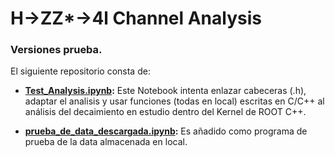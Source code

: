 # H->ZZ*->4l Channel Analysis

### Versiones prueba.

El siguiente repositorio consta de:

- **[Test_Analysis.ipynb](https://github.com/AltuOs/HZZ4l/blob/p2/Test_Analysis.ipynb):** Este Notebook intenta enlazar cabeceras (.h), adaptar el analisis y usar funciones (todas en local) escritas en C/C++ al análisis del decaimiento en estudio dentro del Kernel de ROOT C++.

- **[prueba_de_data_descargada.ipynb](https://github.com/AltuOs/HZZ4l/blob/p2/prueba_de_data_descargada.ipynb):** Es añadido como programa de prueba de la data almacenada en local.
